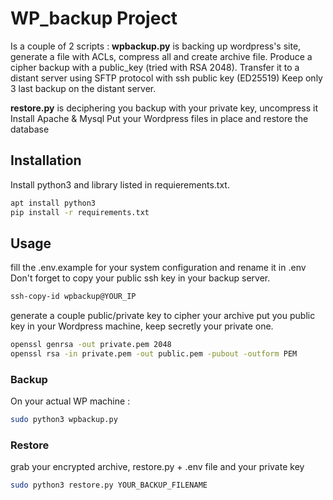 # WP_backup Project
Is a couple of 2 scripts : 
**wpbackup.py** is backing up wordpress's site, generate a file with ACLs, compress all and create archive file.
Produce a cipher backup with a public_key (tried with RSA 2048). Transfer it to a distant server using SFTP protocol with ssh public key (ED25519)
Keep only 3 last backup on the distant server.

**restore.py** is deciphering you backup with your private key, uncompress it
Install Apache & Mysql
Put your Wordpress files in place and restore the database
    
## Installation

Install python3 and library listed in requierements.txt.
```bash
apt install python3
pip install -r requirements.txt
```

## Usage
fill the .env.example for your system configuration and rename it in .env
Don't forget to copy your public ssh key in your backup server.
```bash
ssh-copy-id wpbackup@YOUR_IP
```

generate a couple public/private key to cipher your archive
put you public key in your Wordpress machine, keep secretly your private one.

```bash
openssl genrsa -out private.pem 2048
openssl rsa -in private.pem -out public.pem -pubout -outform PEM
```

### Backup
On your actual WP machine :

```bash
sudo python3 wpbackup.py
```
### Restore
grab your encrypted archive, restore.py + .env file and your private key

```bash
sudo python3 restore.py YOUR_BACKUP_FILENAME
```
